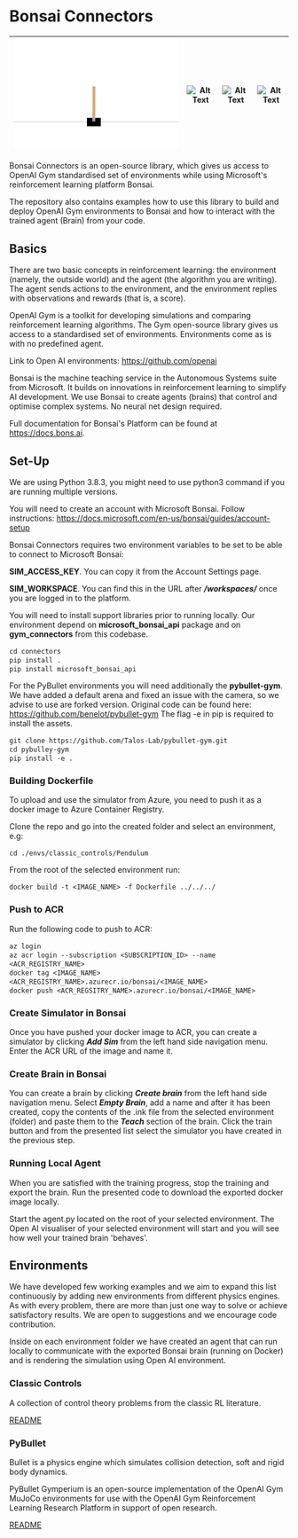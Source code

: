 # Bonsai Connectors

![Alt Text](assets/cart_pole.gif)|![Alt Text](assets/mountain_car.gif)|![Alt Text](assets/hoppers.gif)  |![Alt Text](assets/reacher.gif)
:-------------------------------:|:----------------------------------:|:-------------------------------:|:------------------------------:


Bonsai Connectors is an open-source library, which gives us access to OpenAI Gym standardised set of environments while using Microsoft's reinforcement learning platform Bonsai.

The repository also contains examples how to use this library to build and deploy OpenAI Gym environments to Bonsai and how to interact with the trained agent (Brain) from your code.  

## Basics

There are two basic concepts in reinforcement learning: the environment (namely, the outside world) and the agent (the algorithm you are writing). The agent sends actions to the environment, and the environment replies with observations and rewards (that is, a score).

OpenAI Gym is a toolkit for developing simulations and comparing reinforcement learning algorithms. The Gym open-source library gives us access to a standardised set of environments. Environments come as is with no predefined agent.

Link to Open AI environments: https://github.com/openai

Bonsai is the machine teaching service in the Autonomous Systems suite from Microsoft. It builds on innovations in reinforcement learning to simplify AI development.
We use Bonsai to create agents (brains) that control and optimise complex systems. No neural net design required.

Full documentation for Bonsai's Platform can be found at https://docs.bons.ai.

## Set-Up

We are using Python 3.8.3, you might need to use python3 command if you are running multiple versions.

You will need to create an account with Microsoft Bonsai.
Follow instructions: https://docs.microsoft.com/en-us/bonsai/guides/account-setup

Bonsai Connectors requires two environment variables to be set to be able to connect to Microsoft Bonsai:

**SIM_ACCESS_KEY**. You can copy it from the Account Settings page.

**SIM_WORKSPACE**. You can find this in the URL after ***/workspaces/*** once you are logged in to the platform.

You will need to install support libraries prior to running locally.
Our environment depend on **microsoft_bonsai_api** package and on **gym_connectors** from this codebase.

```
cd connectors
pip install .
pip install microsoft_bonsai_api
```

For the PyBullet environments you will need additionally the **pybullet-gym**. 
We have added a default arena and fixed an issue with the camera, so we advise to use are forked version. Original code can be found here: https://github.com/benelot/pybullet-gym
The flag -e in pip is required to install the assets.

```
git clone https://github.com/Talos-Lab/pybullet-gym.git
cd pybulley-gym
pip install -e .
```


### Building Dockerfile
To upload and use the simulator from Azure, you need to push it as a docker image to Azure Container Registry.

Clone the repo and go into the created folder and select an environment, e.g:

```
cd ./envs/classic_controls/Pendulum
```

From the root of the selected environment run:

```
docker build -t <IMAGE_NAME> -f Dockerfile ../../../
```

### Push to ACR
Run the following code to push to ACR:

```
az login
az acr login --subscription <SUBSCRIPTION_ID> --name <ACR_REGISTRY_NAME>
docker tag <IMAGE_NAME> <ACR_REGISTRY_NAME>.azurecr.io/bonsai/<IMAGE_NAME>
docker push <ACR_REGSITRY_NAME>.azurecr.io/bonsai/<IMAGE_NAME>
```

### Create Simulator in Bonsai
Once you have pushed your docker image to ACR, you can create a simulator by clicking ***Add Sim*** from the left hand side navigation menu. Enter the ACR URL of the image and name it.

### Create Brain in Bonsai
You can create a brain by clicking ***Create brain*** from the left hand side navigation menu. Select ***Empty Brain***, add a name and after it has been created, copy the contents of the .ink file from the selected environment (folder) and paste them to the ***Teach*** section of the brain. Click the train button and from the presented list select the simulator you have created in the previous step.

### Running Local Agent
When you are satisfied with the training progress, stop the training and export the brain.
Run the presented code to download the exported docker image locally.

Start the agent.py located on the root of your selected environment.
The Open AI visualiser of your selected environment will start and you will see how well your trained brain 'behaves'.

## Environments

We have developed few working examples and we aim to expand this list continuously by adding new environments from different physics engines.
As with every problem, there are more than just one way to solve or achieve satisfactory results.
We are open to suggestions and we encourage code contribution.

Inside on each environment folder we have created an agent that can run locally to communicate with the exported Bonsai brain (running on Docker) and is rendering the simulation using Open AI environment.

### Classic Controls

A collection of control theory problems from the classic RL literature.

[README](https://github.com/myned-ai/bonsai-connectors/blob/tide-up/envs/classic_controls/README.md)

### PyBullet

Bullet is a physics engine which simulates collision detection, soft and rigid body dynamics.

PyBullet Gymperium is an open-source implementation of the OpenAI Gym MuJoCo environments for use with the OpenAI Gym Reinforcement Learning Research Platform in support of open research.

[README](https://github.com/myned-ai/bonsai-connectors/blob/tide-up/envs/pybullet/README.md)